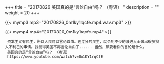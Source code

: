 +++
title = "20170826  美国真的是“言论自由”吗？ （粤语） "
description = ""
weight = 20
+++

{{< mymp3 mp3="20170826_0m1ky1rqcfe.mp4.wav.mp3" >}}

{{< mymp4 mp4="20170826_0m1ky1rqcfe.mp4" >}}

     资本主义有民主，所以人民可以言论自由。但过分的民主，就令到不少的激进人士做出很多损人不利己的事情。我觉得美国不再言论自由了...... 当然，那要看你的言论是什么。 
     美国真的是“言论自由”吗？ （粤语） 
     https://www.youtube.com/watch?v=0m1KY1rqCfE 
